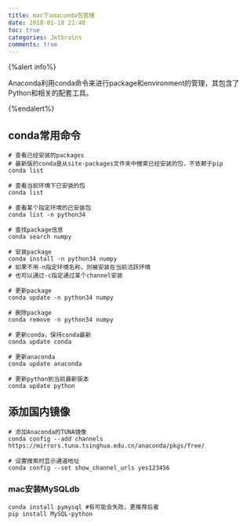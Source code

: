 ```yaml
---
title: mac下anaconda包管理
date: 2018-01-18 21:40
toc: true
categories: Jetbrains
comments: true
---
```


{%alert info%}

Anaconda利用conda命令来进行package和environment的管理，其包含了Python和相关的配套工具。 

{%endalert%}

## conda常用命令

```
# 查看已经安装的packages
# 最新版的conda是从site-packages文件夹中搜索已经安装的包，不依赖于pip
conda list
```

```
# 查看当前环境下已安装的包
conda list

# 查看某个指定环境的已安装包
conda list -n python34

# 查找package信息
conda search numpy

# 安装package
conda install -n python34 numpy
# 如果不用-n指定环境名称，则被安装在当前活跃环境
# 也可以通过-c指定通过某个channel安装

# 更新package
conda update -n python34 numpy

# 删除package
conda remove -n python34 numpy

# 更新conda，保持conda最新
conda update conda

# 更新anaconda
conda update anaconda

# 更新python到当前最新版本
conda update python
```



## 添加国内镜像

```
# 添加Anaconda的TUNA镜像
conda config --add channels https://mirrors.tuna.tsinghua.edu.cn/anaconda/pkgs/free/

# 设置搜索时显示通道地址
conda config --set show_channel_urls yes123456
```



### mac安装MySQLdb

```
conda install pymysql #有可能会失败，更推荐后者
pip install MySQL-python
```

